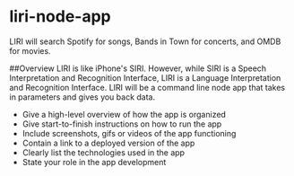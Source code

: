 # liri-node-app
LIRI will search Spotify for songs, Bands in Town for concerts, and OMDB for movies.

##Overview
LIRI is like iPhone's SIRI. However, while SIRI is a Speech Interpretation and Recognition Interface, LIRI is a Language Interpretation and Recognition Interface. LIRI will be a command line node app that takes in parameters and gives you back data.

* Give a high-level overview of how the app is organized
* Give start-to-finish instructions on how to run the app
* Include screenshots, gifs or videos of the app functioning
* Contain a link to a deployed version of the app
* Clearly list the technologies used in the app
* State your role in the app development